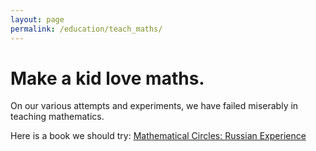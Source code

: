 ```yaml
---
layout: page
permalink: /education/teach_maths/
---
```

# Make a kid love maths.

On our various attempts and experiments, we have failed miserably in teaching mathematics.

Here is a book we should try: [Mathematical Circles: Russian Experience](https://books.google.co.in/books/about/Mathematical_Circles.html?id=8bXkoKSbN9YC)
